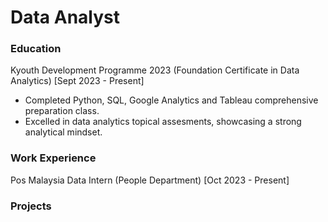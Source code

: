 # Data Analyst 

### Education
Kyouth Development Programme 2023 (Foundation Certificate in Data Analytics) [Sept 2023 - Present]
- Completed Python, SQL, Google Analytics and Tableau comprehensive preparation class.
- Excelled in data analytics topical assesments, showcasing a strong analytical mindset.
  
### Work Experience
Pos Malaysia Data Intern (People Department) [Oct 2023 - Present]

### Projects
